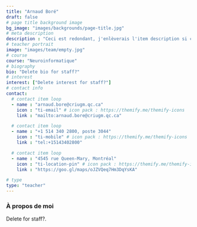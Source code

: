 ```yaml
---
title: "Arnaud Boré"
draft: false
# page title background image
bg_image: "images/backgrounds/page-title.jpg"
# meta description
description : "Ceci est redondant, j'enlèverais l'item description si cela ne fait pas trop laid."
# teacher portrait
image: "images/team/empty.jpg"
# course
course: "Neuroinformatique"
# biography
bio: "Delete bio for staff?"
# interest
interest: ["Delete interest for staff?"]
# contact info
contact:
  # contact item loop
  - name : "arnaud.bore@criugm.qc.ca"
    icon : "ti-email" # icon pack : https://themify.me/themify-icons
    link : "mailto:arnaud.bore@criugm.qc.ca"

  # contact item loop
  - name : "+1 514 340 2800, poste 3044"
    icon : "ti-mobile" # icon pack : https://themify.me/themify-icons
    link : "tel:+15143402800"

  # contact item loop
  - name : "4545 rue Queen-Mary, Montréal"
    icon : "ti-location-pin" # icon pack : https://themify.me/themify-icons
    link : "https://goo.gl/maps/oJZVQeq7Hm3DqYsKA"

# type
type: "teacher"
---
```


### À propos de moi

Delete for staff?.
